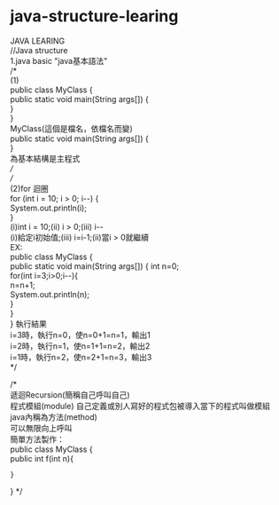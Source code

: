 # java-structure-learing
JAVA LEARING  
//Java structure  
1.java basic "java基本語法"  
/*  
(1)  
public class MyClass {  
    public static void main(String args[]) {  
    }  
}  
MyClass(這個是檔名，依檔名而變)  
    public static void main(String args[]) {  
        }  
為基本結構是主程式  
*/  
/*  
(2)for 迴圈  
for (int i = 10; i > 0; i--) {  
    System.out.println(i);  
}  
(i)int i = 10;(ii) i > 0;(iii) i--  
(i)給定i初始值;(iii) i=i-1;(ii)當i > 0就繼續  
EX:  
public class MyClass {  
    public static void main(String args[]) { 
    int n=0;  
      for(int i=3;i>0;i--){  
          n=n+1;  
          System.out.println(n);  
      }  
    }  
} 
執行結果  
i=3時，執行n=0，使n=0+1=n=1，輸出1   
i=2時，執行n=1，使n=1+1=n=2，輸出2  
i=1時，執行n=2，使n=2+1=n=3，輸出3  
*/  


/*  
遞迴Recursion(簡稱自己呼叫自己)  
程式模組(module)
自己定義或別人寫好的程式包被導入當下的程式叫做模組  
java內稱為方法(method)  
可以無限向上呼叫  
簡單方法製作：  
public class MyClass {  
    public int f(int n){

    }
}
*/

